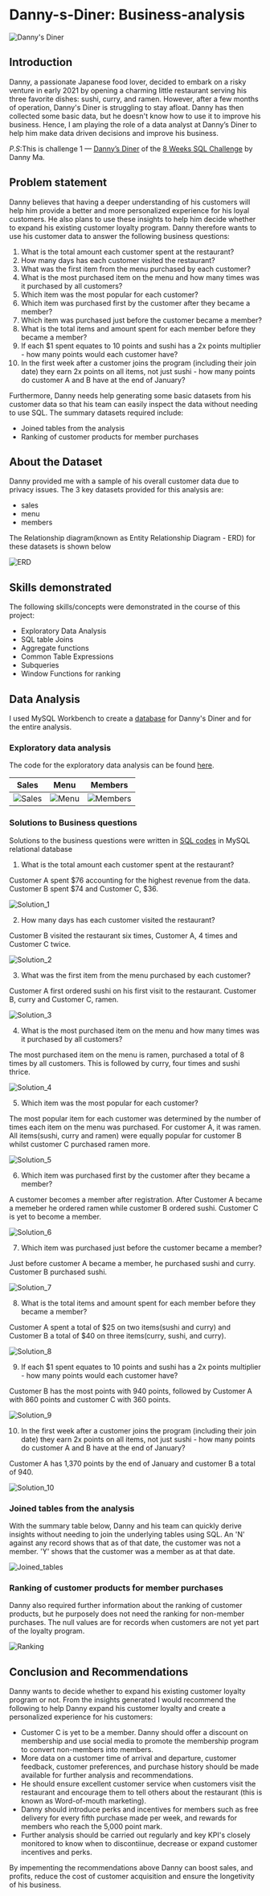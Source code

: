 # Danny-s-Diner: Business-analysis

![Danny's Diner](Images/Danny's_diner.png)

## Introduction

Danny, a passionate Japanese food lover, decided to embark on a risky venture in early 2021 by opening a charming little restaurant serving his three favorite dishes: sushi, curry, and ramen. However, after a few months of operation, Danny's Diner is struggling to stay afloat. Danny has then collected some basic data, but he doesn't know how to use it to improve his business. Hence, I am playing the role of a data analyst at Danny’s Diner to help him make data driven decisions and improve his business.


_P.S_:This is challenge 1 — [Danny’s Diner](https://8weeksqlchallenge.com/case-study-1/) of the [8 Weeks SQL Challenge](https://8weeksqlchallenge.com/getting-started/) by Danny Ma. 

## Problem statement


Danny believes that having a deeper understanding of his customers will help him provide a better and more personalized experience for his loyal customers. He also plans to use these insights to help him decide whether to expand his existing customer loyalty program. Danny therefore wants to use his customer data to answer the following business questions:

1. What is the total amount each customer spent at the restaurant?
2. How many days has each customer visited the restaurant?
3. What was the first item from the menu purchased by each customer?
4. What is the most purchased item on the menu and how many times was it purchased by all customers?
5. Which item was the most popular for each customer?
6. Which item was purchased first by the customer after they became a member?
7. Which item was purchased just before the customer became a member?
8. What is the total items and amount spent for each member before they became a member?
9. If each $1 spent equates to 10 points and sushi has a 2x points multiplier - how many points would each customer have?
10. In the first week after a customer joins the program (including their join date) they earn 2x points on all items, not just sushi - how many points do customer A and B have at the end of January?

Furthermore, Danny needs help generating some basic datasets from his customer data so that his team can easily inspect the data without needing to use SQL. The summary datasets required include:
- Joined tables from the analysis
- Ranking of customer products for member purchases

## About the Dataset

Danny provided me with a sample of his overall customer data due to privacy issues. The 3 key datasets provided for this analysis are:
- sales
- menu
- members

The Relationship diagram(known as Entity Relationship Diagram - ERD) for these datasets is shown below

![ERD](Images/ERD.PNG)


## Skills demonstrated

The following skills/concepts were demonstrated in the course of this project:
- Exploratory Data Analysis
- SQL table Joins
- Aggregate functions
- Common Table Expressions
- Subqueries
- Window Functions for ranking

## Data Analysis

I used MySQL Workbench to create a [database](SQL_files/Database_creation.sql) for Danny's Diner and for the entire analysis.

### Exploratory data analysis
The code for the exploratory data analysis can be found [here](SQL_files/EDA.sql). 

Sales                             |Menu                       |Members
----------------------------------|---------------------------|-------------
![Sales](Images/Sales_table.PNG)  |![Menu](Images/Menu_table.PNG)    |![Members](Images/Members_table.PNG)


### Solutions to Business questions

Solutions to the business questions were written in [SQL codes](SQL_files/Data_analysis.sql) in MySQL relational database

1. What is the total amount each customer spent at the restaurant?

Customer A spent $76 accounting for the highest revenue from the data. Customer B spent $74 and Customer C, $36.

![Solution_1](Images/Solution_one.PNG)


2. How many days has each customer visited the restaurant?

Customer B visited the restaurant six times, Customer A, 4 times and Customer C twice.

 ![Solution_2](Images/Solution_two.PNG)


3. What was the first item from the menu purchased by each customer?

Customer A first ordered sushi on his first visit to the restaurant. Customer B, curry and Customer C, ramen.

![Solution_3](Images/Solution_three.PNG)

4. What is the most purchased item on the menu and how many times was it purchased by all customers?

The most purchased item on the menu is ramen, purchased a total of 8 times by all customers. This is followed by curry, four times and sushi thrice.

![Solution_4](Images/Solution_four.PNG)

5. Which item was the most popular for each customer?

The most popular item for each customer was determined by the number of times each item on the menu was purchased. For customer A, it was ramen. All items(sushi, curry and ramen) were equally popular for customer B whilst customer C purchased ramen more.

![Solution_5](Images/Solution_five.PNG)

6. Which item was purchased first by the customer after they became a member?

A customer becomes a member after registration. After Customer A became a memeber he ordered ramen while customer B ordered sushi. Customer C is yet to become a member.

![Solution_6](Images/Solution_six.PNG)

7. Which item was purchased just before the customer became a member?

Just before customer A became a member, he purchased sushi and curry. Customer B purchased sushi.

![Solution_7](Images/Solution_seven.PNG)

8. What is the total items and amount spent for each member before they became a member?

Customer A spent a total of $25 on two items(sushi and curry) and Customer B a total of $40 on three items(curry, sushi, and curry).

![Solution_8](Images/Solution_eight.PNG)

9. If each $1 spent equates to 10 points and sushi has a 2x points multiplier - how many points would each customer have?

Customer B has the most points with 940 points, followed by Customer A with 860 points and customer C with 360 points.

![Solution_9](Images/Solution_nine.PNG)


10. In the first week after a customer joins the program (including their join date) they earn 2x points on all items, not just sushi - how many points do customer A and B have at the end of January?
    
Customer A has 1,370 points by the end of January and customer B a total of 940. 

![Solution_10](Images/Solution_ten.jpg)

### Joined tables from the analysis

With the summary table below, Danny and his team can quickly derive insights without needing to join the underlying tables using SQL. An 'N' against any record shows that as of that date, the customer was not a member. 'Y' shows that the customer was a member as at that date.

![Joined_tables](Images/Joined_tables.PNG)

### Ranking of customer products for member purchases

Danny also required further information about the ranking of customer products, but he purposely does not need the ranking for non-member purchases. The null values are for records when customers are not yet part of the loyalty program.

![Ranking](Images/Ranking_of_customer_product.PNG)

## Conclusion and Recommendations

Danny wants to decide whether to expand his existing customer loyalty program or not. From the insights generated I would recommend the following to help Danny expand his customer loyalty and create a personalized experience for his customers:

- Customer C is yet to be a member. Danny should offer a discount on membership and use social media to promote the membership program to convert non-members into members.
- More data on a customer time of arrival and departure, customer feedback, customer preferences, and purchase history should be made available for further analysis and recommendations.
- He should ensure excellent customer service when customers visit the restaurant and encourage them to tell others about the restaurant (this is known as Word-of-mouth marketing).
- Danny should introduce perks and incentives for members such as free delivery for every fifth purchase made per week, and rewards for members who reach the 5,000 point mark.
- Further analysis should be carried out regularly and key KPI's closely monitored to know when to discontiinue, decrease or expand customer incentives and perks.

By impementing the recommendations above Danny can boost sales, and profits, reduce the cost of customer acquisition and ensure the longetivity of his business.



